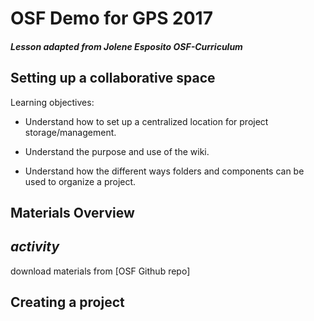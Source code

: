 # OSF Demo for GPS 2017

##### Lesson adapted from Jolene Esposito OSF-Curriculum

## Setting up a collaborative space

Learning objectives:

* Understand how to set up a centralized location for project storage/management.

* Understand the purpose and use of the wiki.

* Understand how the different ways folders and components can be used to organize a project.


## Materials Overview

## ***activity***
download materials from [OSF Github repo]

## Creating a project
